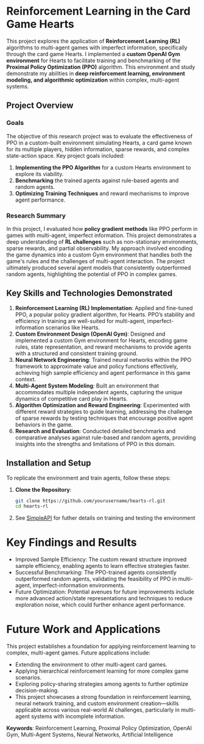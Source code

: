 # Reinforcement Learning in the Card Game Hearts

This project explores the application of **Reinforcement Learning (RL)** algorithms to multi-agent games with imperfect information, specifically through the card game Hearts. I implemented a **custom OpenAI Gym environment** for Hearts to facilitate training and benchmarking of the **Proximal Policy Optimization (PPO)** algorithm. This environment and study demonstrate my abilities in **deep reinforcement learning, environment modeling, and algorithmic optimization** within complex, multi-agent systems.

## Project Overview

### Goals
The objective of this research project was to evaluate the effectiveness of PPO in a custom-built environment simulating Hearts, a card game known for its multiple players, hidden information, sparse rewards, and complex state-action space. Key project goals included:
1. **Implementing the PPO Algorithm** for a custom Hearts environment to explore its viability.
2. **Benchmarking** the trained agents against rule-based agents and random agents.
3. **Optimizing Training Techniques** and reward mechanisms to improve agent performance.

### Research Summary
In this project, I evaluated how **policy gradient methods** like PPO perform in games with multi-agent, imperfect information. This project demonstrates a deep understanding of **RL challenges** such as non-stationary environments, sparse rewards, and partial observability. My approach involved encoding the game dynamics into a custom Gym environment that handles both the game's rules and the challenges of multi-agent interaction. The project ultimately produced several agent models that consistently outperformed random agents, highlighting the potential of PPO in complex games.

## Key Skills and Technologies Demonstrated

1. **Reinforcement Learning (RL) Implementation**: Applied and fine-tuned PPO, a popular policy gradient algorithm, for Hearts. PPO’s stability and efficiency in training are well-suited for multi-agent, imperfect-information scenarios like Hearts.
2. **Custom Environment Design (OpenAI Gym)**: Designed and implemented a custom Gym environment for Hearts, encoding game rules, state representation, and reward mechanisms to provide agents with a structured and consistent training ground.
3. **Neural Network Engineering**: Trained neural networks within the PPO framework to approximate value and policy functions effectively, achieving high sample efficiency and agent performance in this game context.
4. **Multi-Agent System Modeling**: Built an environment that accommodates multiple independent agents, capturing the unique dynamics of competitive card play in Hearts.
5. **Algorithm Optimization and Reward Engineering**: Experimented with different reward strategies to guide learning, addressing the challenge of sparse rewards by testing techniques that encourage positive agent behaviors in the game.
6. **Research and Evaluation**: Conducted detailed benchmarks and comparative analyses against rule-based and random agents, providing insights into the strengths and limitations of PPO in this domain.

## Installation and Setup

To replicate the environment and train agents, follow these steps:

1. **Clone the Repository**:
   ```bash
   git clone https://github.com/yourusername/hearts-rl.git
   cd hearts-rl
2. See [SimpleAPI](https://github.com/davidADSP/SIMPLE) for futher details on training and testing the environment

# Key Findings and Results
- Improved Sample Efficiency: The custom reward structure improved sample efficiency, enabling agents to learn effective strategies faster.
- Successful Benchmarking: The PPO-trained agents consistently outperformed random agents, validating the feasibility of PPO in multi-agent, imperfect-information environments.
- Future Optimization: Potential avenues for future improvements include more advanced action/state representations and techniques to reduce exploration noise, which could further enhance agent performance.
# Future Work and Applications
This project establishes a foundation for applying reinforcement learning to complex, multi-agent games. Future applications include:

- Extending the environment to other multi-agent card games.
- Applying hierarchical reinforcement learning for more complex game scenarios.
- Exploring policy-sharing strategies among agents to further optimize decision-making.
- This project showcases a strong foundation in reinforcement learning, neural network training, and custom environment creation—skills applicable across various real-world AI challenges, particularly in multi-agent systems with incomplete information.

**Keywords**: Reinforcement Learning, Proximal Policy Optimization, OpenAI Gym, Multi-Agent Systems, Neural Networks, Artificial Intelligence
